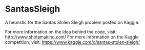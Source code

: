 # SantasSleigh
A heuristic for the Santas Stolen Sleigh problem posted on Kaggle.

For more information on the idea behind the code, visit: http://www.shotamakino.com/
For more information on the Kaggle competition, visit: https://www.kaggle.com/c/santas-stolen-sleigh/
